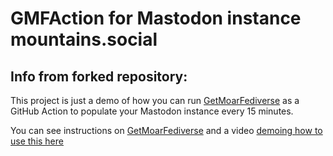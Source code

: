 # GMFAction for Mastodon instance mountains.social

## Info from forked repository:

This project is just a demo of how you can run [GetMoarFediverse](https://github.com/g3rv4/GetMoarFediverse) as a GitHub Action to populate your Mastodon instance every 15 minutes.

You can see instructions on [GetMoarFediverse](https://github.com/g3rv4/GetMoarFediverse) and a video [demoing how to use this here](https://youtu.be/XOBD8OsdjGY)
